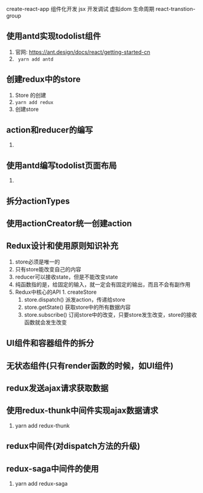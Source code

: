 create-react-app
组件化开发
jsx
开发调试
虚拟dom
生命周期
react-transtion-group

## 使用antd实现todolist组件
  1. 官网: https://ant.design/docs/react/getting-started-cn
  2. ` yarn add antd`

## 创建redux中的store
  1. Store 的创建
  2. `yarn add redux`
  3. 创建store

## action和reducer的编写
  1. 

## 使用antd编写todolist页面布局
  1. 

## 拆分actionTypes

## 使用actionCreator统一创建action

## Redux设计和使用原则知识补充
  1. store必须是唯一的
  2. 只有store能改变自己的内容
  3. reducer可以接收state，但是不能改变state
  4. 纯函数指的是，给固定的输入，就一定会有固定的输出，而且不会有副作用
  5. Redux中核心的API
    1. createStore
      1. store.dispatch() 派发action，传递给store
      2. store.getState() 获取store中的所有数据内容
      3. store.subscribe() 订阅store中的改变，只要store发生改变，store的接收函数就会发生改变
## UI组件和容器组件的拆分

## 无状态组件(只有render函数的时候，如UI组件)

## redux发送ajax请求获取数据

## 使用redux-thunk中间件实现ajax数据请求
1. yarn add redux-thunk

## redux中间件(对dispatch方法的升级)

## redux-saga中间件的使用
1. yarn add redux-saga